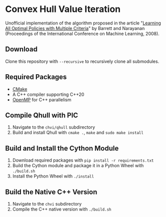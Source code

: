 Convex Hull Value Iteration
===================

Unofficial implementation of the algorithm proposed in the article "[Learning All Optimal Policies with Multiple Criteria](http://icml2008.cs.helsinki.fi/papers/257.pdf)" by Barrett and Narayanan (Proceedings of the International Conference on Machine Learning, 2008).

Download
----------
Clone this repository with `--recursive` to recursively clone all submodules.

Required Packages
----------
- [CMake](https://cmake.org/)
- A C++ compiler supporting C++20
- [OpenMP](https://www.openmp.org/) for C++ parallelism

Compile Qhull with PIC 
----------
1. Navigate to the `chvi/qhull` subdirectory
2. Build and install Qhull with `cmake .`, `make` and `sudo make install`

Build and Install the Cython Module
----------
1. Download required packages with `pip install -r requirements.txt`
2. Build the Cython module and package it in a Python Wheel with `./build.sh`
3. Install the Python Wheel with `./install`

Build the Native C++ Version
----------
1. Navigate to the `chvi` subdirectory
2. Compile the C++ native version with `./build.sh`
